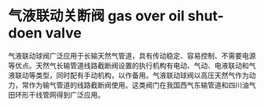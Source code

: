 # 气液联动关断阀 gas over oil shut-doen valve
气液联动球阀广泛应用于长输天然气管道，具有传动稳定、容易控制、不需要电源等优点。天然气长输管道线路截断阀设置的执行机构有电动、气动、电液联动和气液联动等类型，同时配有手动机构，以作备用。气液联动球阀以高压天然气作为动力，常作为输气管道的线路截断阀使用。这类阀门在我国西气东输管道和四川油气田环形干线管网得到广泛应用。

